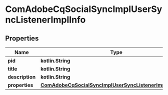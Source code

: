 
# ComAdobeCqSocialSyncImplUserSyncListenerImplInfo

## Properties
Name | Type | Description | Notes
------------ | ------------- | ------------- | -------------
**pid** | **kotlin.String** |  |  [optional]
**title** | **kotlin.String** |  |  [optional]
**description** | **kotlin.String** |  |  [optional]
**properties** | [**ComAdobeCqSocialSyncImplUserSyncListenerImplProperties**](ComAdobeCqSocialSyncImplUserSyncListenerImplProperties.md) |  |  [optional]



